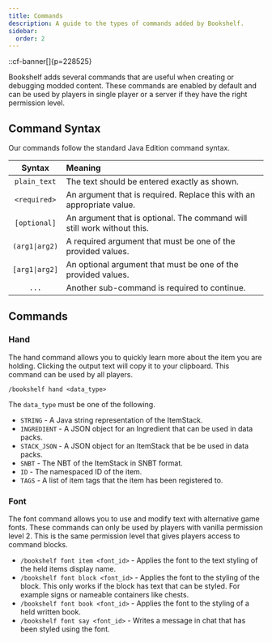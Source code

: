 ```yaml
---
title: Commands
description: A guide to the types of commands added by Bookshelf.
sidebar:
  order: 2
---
```

::cf-banner[]{p=228525}

Bookshelf adds several commands that are useful when creating or debugging modded content. These commands are enabled
by default and can be used by players in single player or a server if they have the right permission level.

## Command Syntax

Our commands follow the standard Java Edition command syntax.

|     Syntax     | Meaning                                                                 |
|:--------------:|:------------------------------------------------------------------------|
|  `plain_text`  | The text should be entered exactly as shown.                            |
|  `<required>`  | An argument that is required. Replace this with an appropriate value.   |
|  `[optional]`  | An argument that is optional. The command will still work without this. |
| `(arg1\|arg2)` | A required argument that must be one of the provided values.            |
| `[arg1\|arg2]` | An optional argument that must be one of the provided values.           |
|     `...`      | Another sub-command is required to continue.                            |

## Commands

### Hand

The hand command allows you to quickly learn more about the item you are holding. Clicking the output text will copy it
to your clipboard. This command can be used by all players.

`/bookshelf hand <data_type>`

The `data_type` must be one of the following.

- `STRING` - A Java string representation of the ItemStack.
- `INGREDIENT` - A JSON object for an Ingredient that can be used in data packs.
- `STACK_JSON` - A JSON object for an ItemStack that be be used in data packs.
- `SNBT` - The NBT of the ItemStack in SNBT format.
- `ID` - The namespaced ID of the item.
- `TAGS` - A list of item tags that the item has been registered to.
 
### Font
The font command allows you to use and modify text with alternative game fonts. These commands can only be used by 
players with vanilla permission level 2. This is the same permission level that gives players access to command blocks.

- `/bookshelf font item <font_id>` - Applies the font to the text styling of the held items display name.
- `/bookshelf font block <font_id>` - Applies the font to the styling of the block. This only works if the block has 
  text that can be styled. For example signs or nameable containers like chests.
- `/bookshelf font book <font_id>` - Applies the font to the styling of a held written book.
- `/bookshelf font say <font_id>` - Writes a message in chat that has been styled using the font.